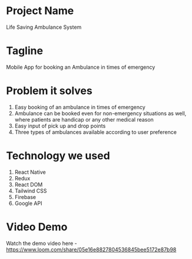 # Project Name
  Life Saving Ambulance System
  
# Tagline
  Mobile App for booking an Ambulance in times of emergency
  
# Problem it solves
  1. Easy booking of an ambulance in times of emergency
  2. Ambulance can be booked even for non-emergency situations as well, where patients are handicap or any other medical reason 
  3. Easy input of pick up and drop points
  4. Three types of ambulances available  according to user preference

# Technology we used
  1. React Native
  2. Redux
  3. React DOM
  4. Tailwind CSS
  5. Firebase
  6. Google API
  
# Video Demo
  Watch the demo video here - https://www.loom.com/share/05e16e8827804536845bee5172e87b98
